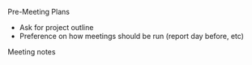 Pre-Meeting Plans
- Ask for project outline
- Preference on how meetings should be run (report day before, etc)

Meeting notes
